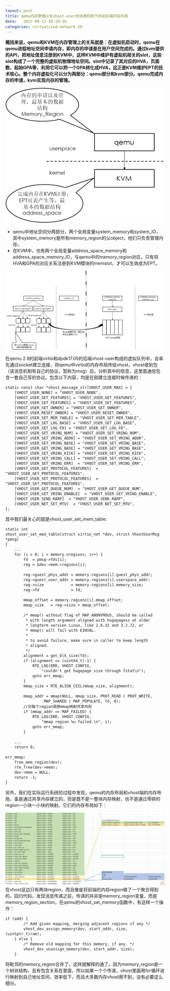 ```yaml
---
layout: post
title: qemu内存管理以及vhost-user的协商机制下的前后端内存布局
date:   2017-09-12 10:19:39
categories: virtualized-network-IO
---
```


**概括来说，qemu和KVM在内存管理上的关系就是：在虚拟机启动时，qemu在qemu进程地址空间申请内存，即内存的申请是在用户空间完成的。通过kvm提供的API，把地址信息注册到KVM中，这样KVM中维护有虚拟机相关的slot，这些slot构成了一个完整的虚拟机物理地址空间。slot中记录了其对应的HVA，页面数、起始GPA等，利用它可以把一个GPA转化成HVA，这正是KVM维护EPT的技术核心。整个内存虚拟化可以分为两部分：qemu部分和kvm部分。qemu完成内存的申请，kvm实现内存的管理。**

![qemu与KVM内存管理的分工.png](/assets/picture/qemumemory1.png)

- qemu中地址空间分两部分，两个全局变量system_memory和system_IO，其中system_memory是所有memory_region的父object，他们只负责管理内存。
- 在KVM中，也有两个全局变量address_space_memory和address_space_memory_IO，与qemu中的memory_region对应，只有将HVA和GPA的对应关系注册到KVM模块的memslot，才可以生效成为EPT。


![system_memory和address_space_memory等的关系.png](/assets/picture/qemumemory2.png)

 在qemu 2.9的前端virtio和dpdk17.05的后端vhost-user构成的虚拟队列中，会率先通过socket建立连接，将qemu中virtio的内存布局传给vhost，vhost收到包（该消息机制有自己的协议，暂称为msg）后，分析其中的信息，这里面通信包含一套自己写的协议。包含以下内容，均是在刚建立连接时候传递的：
```
static const char *vhost_message_str[VHOST_USER_MAX] = {
    [VHOST_USER_NONE] = "VHOST_USER_NONE",
    [VHOST_USER_GET_FEATURES] = "VHOST_USER_GET_FEATURES",
    [VHOST_USER_SET_FEATURES] = "VHOST_USER_SET_FEATURES",
    [VHOST_USER_SET_OWNER] = "VHOST_USER_SET_OWNER",
    [VHOST_USER_RESET_OWNER] = "VHOST_USER_RESET_OWNER",
    [VHOST_USER_SET_MEM_TABLE] = "VHOST_USER_SET_MEM_TABLE",
    [VHOST_USER_SET_LOG_BASE] = "VHOST_USER_SET_LOG_BASE",
    [VHOST_USER_SET_LOG_FD] = "VHOST_USER_SET_LOG_FD",
    [VHOST_USER_SET_VRING_NUM] = "VHOST_USER_SET_VRING_NUM",
    [VHOST_USER_SET_VRING_ADDR] = "VHOST_USER_SET_VRING_ADDR",
    [VHOST_USER_SET_VRING_BASE] = "VHOST_USER_SET_VRING_BASE",
    [VHOST_USER_GET_VRING_BASE] = "VHOST_USER_GET_VRING_BASE",
    [VHOST_USER_SET_VRING_KICK] = "VHOST_USER_SET_VRING_KICK",
    [VHOST_USER_SET_VRING_CALL] = "VHOST_USER_SET_VRING_CALL",
    [VHOST_USER_SET_VRING_ERR]  = "VHOST_USER_SET_VRING_ERR",
    [VHOST_USER_GET_PROTOCOL_FEATURES]  = "VHOST_USER_GET_PROTOCOL_FEATURES",
    [VHOST_USER_SET_PROTOCOL_FEATURES]  = "VHOST_USER_SET_PROTOCOL_FEATURES",
    [VHOST_USER_GET_QUEUE_NUM]  = "VHOST_USER_GET_QUEUE_NUM",
    [VHOST_USER_SET_VRING_ENABLE]  = "VHOST_USER_SET_VRING_ENABLE",
    [VHOST_USER_SEND_RARP]  = "VHOST_USER_SEND_RARP",
    [VHOST_USER_NET_SET_MTU]  = "VHOST_USER_NET_SET_MTU",
};
```
其中我们最关心的就是vhost_user_set_mem_table:
```
static int
vhost_user_set_mem_table(struct virtio_net *dev, struct VhostUserMsg *pmsg)
{
	...
	for (i = 0; i < memory.nregions; i++) {
		fd  = pmsg->fds[i];
		reg = &dev->mem->regions[i];

		reg->guest_phys_addr = memory.regions[i].guest_phys_addr;
		reg->guest_user_addr = memory.regions[i].userspace_addr;
		reg->size            = memory.regions[i].memory_size;
		reg->fd              = fd;

		mmap_offset = memory.regions[i].mmap_offset;
		mmap_size   = reg->size + mmap_offset;

		/* mmap() without flag of MAP_ANONYMOUS, should be called
		 * with length argument aligned with hugepagesz at older
		 * longterm version Linux, like 2.6.32 and 3.2.72, or
		 * mmap() will fail with EINVAL.
		 *
		 * to avoid failure, make sure in caller to keep length
		 * aligned.
		 */
		alignment = get_blk_size(fd);
		if (alignment == (uint64_t)-1) {
			RTE_LOG(ERR, VHOST_CONFIG,
				"couldn't get hugepage size through fstat\n");
			goto err_mmap;
		}
		mmap_size = RTE_ALIGN_CEIL(mmap_size, alignment);

		mmap_addr = mmap(NULL, mmap_size, PROT_READ | PROT_WRITE,
				 MAP_SHARED | MAP_POPULATE, fd, 0);
        //对每个region调用mmap映射共享内存
		if (mmap_addr == MAP_FAILED) {
			RTE_LOG(ERR, VHOST_CONFIG,
				"mmap region %u failed.\n", i);
			goto err_mmap;
		}

	...
	return 0;

err_mmap:
	free_mem_region(dev);
	rte_free(dev->mem);
	dev->mem = NULL;
	return -1;
}
```
另外，我们在实际运行系统的过程中发现，qemu的内存布局和vhost端的内存布局，虽是通过共享内存建立的，但是既不是一整块内存映射，也不是通过零碎的region一小块一小块的映射。它们的内存布局如下：

![virtio前后端的内存布局.png](/assets/picture/qemumemory3.png)
在vhost这边只有两块region，而且像是将前端的内存region做了一个聚合得到的。回归代码，发现消息传递之前，传递的并非是memory_region变量，而是memory_region_section，在qemu的vhost_set_memory函数中，有这样一个操作：
```
if (add) {
        /* Add given mapping, merging adjacent regions if any */
        vhost_dev_assign_memory(dev, start_addr, size, (uintptr_t)ram);
    } else {
        /* Remove old mapping for this memory, if any. */
        vhost_dev_unassign_memory(dev, start_addr, size);
    }
```
将毗邻的memory_region合并了，这样就解释的通了。因为memory_region是一个树状结构，且有包含关系在里面，所以如果一个个传递，vhost里面用for循环进行映射到自己地址空间，效率低下，而且大多数内存vhost用不到，没有必要这么细分。